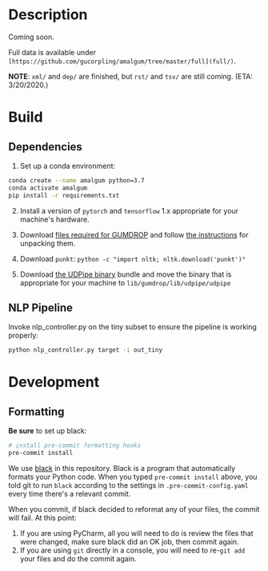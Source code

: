 # Description
Coming soon. 

Full data is available under `[https://github.com/gucorpling/amalgum/tree/master/full](full/)`. 

**NOTE**: `xml/` and `dep/` are finished, but `rst/` and `tsv/` are still coming. (ETA: 3/20/2020.) 

# Build
## Dependencies
1. Set up a conda environment:

```sh
conda create --name amalgum python=3.7
conda activate amalgum
pip install -r requirements.txt
```

2. Install a version of `pytorch` and `tensorflow` 1.x appropriate for your machine's hardware.

3. Download [files required for GUMDROP](https://corpling.uis.georgetown.edu/amir/gumdrop/) and follow
[the instructions](https://corpling.uis.georgetown.edu/amir/gumdrop/README.md) for unpacking them.

4. Download `punkt`: `python -c "import nltk; nltk.download('punkt')"`

5. Download [the UDPipe binary](https://github.com/ufal/udpipe/releases/download/v1.2.0/udpipe-1.2.0-bin.zip) bundle and move the binary that is appropriate for your machine to `lib/gumdrop/lib/udpipe/udpipe`

## NLP Pipeline
Invoke nlp_controller.py on the tiny subset to ensure the pipeline is working properly:

```bash
python nlp_controller.py target -i out_tiny
```

# Development

## Formatting
**Be sure** to set up black:

```sh
# install pre-commit formatting hooks
pre-commit install
```

We use [black](https://github.com/psf/black) in this repository. Black is a program that automatically formats your Python code. When you typed `pre-commit install` above, you told git to run `black` according to the settings in `.pre-commit-config.yaml` every time there's a relevant commit.

When you commit, if black decided to reformat any of your files, the commit will fail. At this point:
1. If you are using PyCharm, all you will need to do is review the files that were changed, make sure black did an OK job, then commit again.
2. If you are using `git` directly in a console, you will need to re-`git add` your files and do the commit again.

